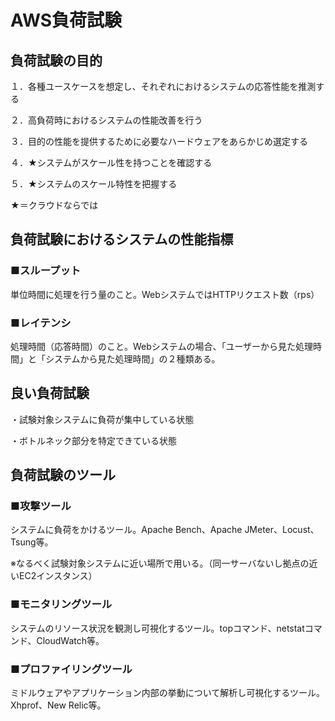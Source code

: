 # AWS負荷試験

## 負荷試験の目的

１．各種ユースケースを想定し、それぞれにおけるシステムの応答性能を推測する

２．高負荷時におけるシステムの性能改善を行う

３．目的の性能を提供するために必要なハードウェアをあらかじめ選定する

４．★システムがスケール性を持つことを確認する

５．★システムのスケール特性を把握する

★＝クラウドならでは

## 負荷試験におけるシステムの性能指標

### ■スループット

単位時間に処理を行う量のこと。WebシステムではHTTPリクエスト数（rps）

### ■レイテンシ

処理時間（応答時間）のこと。Webシステムの場合、「ユーザーから見た処理時間」と「システムから見た処理時間」の２種類ある。

## 良い負荷試験

・試験対象システムに負荷が集中している状態

・ボトルネック部分を特定できている状態

## 負荷試験のツール

### ■攻撃ツール

システムに負荷をかけるツール。Apache Bench、Apache JMeter、Locust、Tsung等。

※なるべく試験対象システムに近い場所で用いる。（同一サーバないし拠点の近いEC2インスタンス）

### ■モニタリングツール

システムのリソース状況を観測し可視化するツール。topコマンド、netstatコマンド、CloudWatch等。

### ■プロファイリングツール

ミドルウェアやアプリケーション内部の挙動について解析し可視化するツール。Xhprof、New Relic等。
